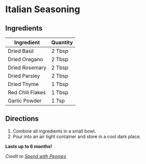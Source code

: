 # Italian Seasoning

## Ingredients

| Ingredient        | Quantity  |
| ----------------- | --------- |
| Dried Basil       | 2 Tbsp  |
| Dried Oregano     | 2 Tbsp  |
| Dried Rosemary    | 2 Tbsp  |
| Dried Parsley     | 2 Tbsp  |
| Dried Thyme       | 1 Tbsp  |
| Red Chili Flakes  | 1 Tbsp  |
| Garlic Powder     | 1 Tsp   |

## Directions

1. Combine all ingredients in a small bowl.
2. Pour into an air tight container and store in a cool dark place.

**Lasts up to 6 months!**

*Credit to [Spend with Pennies](https://www.spendwithpennies.com/homemade-italian-seasoning-recipe/)*
